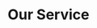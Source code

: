 ---
title: "Our Service"
# watermark text
watermark: "Service"
# page header background image
page_header_image: "images/background/about.jpg"
# meta description
description : "Manage your MSP clients or Enterprise Azure tenants in a single application."

layout : "service"
draft : false

############################### service ##############################
service:
  enable : true
  subtitle : ""
  title : "EcpPro Services"
  service_item:
  - title : "Multi Tenant"
    icon : "fas fa-users"
    icon_color : "primary" # available color : primary, yellow, purple, cyan, red, green, orange, blue.
    content : "Manage multiple tenants from a single login. EcpPro user accounts can be configured to access:
    
    - A single Tenant
    
    - A group of Tenants
    
    - All Tenants under a customer"

  - title : "Quick access to relevant informaiton"
    icon : "fas fa-cloud"
    icon_color : "red" # available color : primary, yellow, purple, cyan, red, green, orange, blue.
    content : "User list is customizable and allows to filter based on Licenses allocated, Login disabled, Office location, Ecp Security roles, Azure roles, Authorization level, Date created and more."

  - title : "Affordable"
    icon : "far fa-window-restore"
    icon_color : "orange" # available color : primary, yellow, purple, cyan, red, green, orange, blue.
    content : "The EcpPro pricing plans are tailored to suit any size MSP or Enterprise. EcpPro pays for itself through increased efficiency and time saving."

  - title : "Security"
    icon : "fas fa-key"    
    icon_color : "cyan" # available color : primary, yellow, purple, cyan, red, green, orange, blue.
    content : "Dashboard to review current security status across multiple tenants."

  - title : "Automation"
    icon : "fas fa-project-diagram"
    icon_color : "yellow" # available color : primary, yellow, purple, cyan, red, green, orange, blue.
    content : "Automate tedious tasks like on-boarding and off-boarding. Save time and money."

  - title : "License Management"
    icon : "fas fa-chart-line"
    icon_color : "purple" # available color : primary, yellow, purple, cyan, red, green, orange, blue.
    content : "View used and unused Microsoft licenses quickly. Deactivate unused licenses easily."

    
############################### Features #####################################
feature:
  enable : true
  subtitle : ""
  title : "Features"
  feature_item:
  - title : "Customizable"
    icon : "fas fa-desktop"
    icon_color : "primary" # available color : primary, yellow, purple, cyan, red, green, orange, blue.
    content : "
    
    - Specify mandatory user fields per tenant, Employee ID for example
     
    - Custom fields fully supported through ExtensionAttribute_x for example. These field are often needed for legacy application or other automation tasks
     
    - Some fields can be renamed to suit the organization, for example Notes can be renamed to Working Hours to better reflect what information should be entered into the field"
    
  - title : "Scheduled actions"
    icon : "fas fa-cogs"
    icon_color : "primary" # available color : primary, yellow, purple, cyan, red, green, orange, blue.
    content : "
    - Service teams often receive action items need to be performed in the future, like redirect person A's email to Person B, from Friday onwards and stop forwarding in two weeks 
    
    - Automatically disable a user account and start the offboarding process at 5 pm on Friday 
    
    - These types of actions can be scheduled to happen automatically at a specified date and time using the EcpPro control panel"
    
  - title : "Tenant Groups"
    icon : "fas fa-shield-alt"
    icon_color : "primary" # available color : primary, yellow, purple, cyan, red, green, orange, blue.
    content : "Customers can create Tenant groups and delegate access rights to just one tenant group if required.

    
    **This allows**:  
    
    - Large MSP's to restrict support staff to access to just one set or tenants
    
    - Delegate access to resellers

    - Enterprises to manage multiple Tenants. 
    
    - Tenants can be moved between Tenant groups with ease"

  - title : "Workflows and Automation"
    icon : "fas fa-project-diagram"
    icon_color : "primary" # available color : primary, yellow, purple, cyan, red, green, orange, blue.
    content : "Organizations typically follow a workflow of several items when on-boarding or off-boarding users. 
    
    With EcpPro, it is possible to customize the workflow to add several action items. For example: 
    
    - **Automatic Tasks**: Send a welcome email to new employees

    - **Manual Tasks**: Confirm if the equipment has been ordered & allocated 

    - **API Task**: Use custom developed modules to interact with 3rd party applications"

  - title : "Coming features"
    icon : "fas fa-keyboard"
    icon_color : "primary" # available color : primary, yellow, purple, cyan, red, green, orange, blue.
    content : "EcpPro is actively being developed and will include freatures like: 
    
    - Monthly usage report generation for business units
    
    - Support for multiple cost centres for the above reports
    
    - Integration with Xero - Enterprise version"
---
